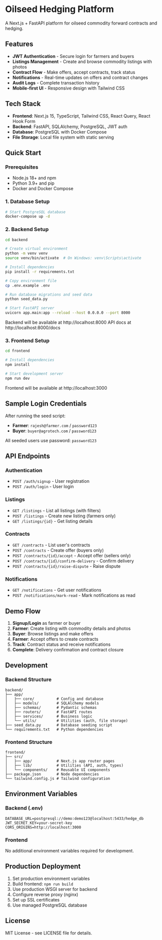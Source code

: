 # Oilseed Hedging Platform

A Next.js + FastAPI platform for oilseed commodity forward contracts and hedging.

## Features

- **JWT Authentication** - Secure login for farmers and buyers
- **Listings Management** - Create and browse commodity listings with photos
- **Contract Flow** - Make offers, accept contracts, track status
- **Notifications** - Real-time updates on offers and contract changes
- **Audit Logs** - Complete transaction history
- **Mobile-first UI** - Responsive design with Tailwind CSS

## Tech Stack

- **Frontend**: Next.js 15, TypeScript, Tailwind CSS, React Query, React Hook Form
- **Backend**: FastAPI, SQLAlchemy, PostgreSQL, JWT auth
- **Database**: PostgreSQL with Docker Compose
- **File Storage**: Local file system with static serving

## Quick Start

### Prerequisites

- Node.js 18+ and npm
- Python 3.9+ and pip
- Docker and Docker Compose

### 1. Database Setup

```bash
# Start PostgreSQL database
docker-compose up -d
```

### 2. Backend Setup

```bash
cd backend

# Create virtual environment
python -m venv venv
source venv/bin/activate  # On Windows: venv\Scripts\activate

# Install dependencies
pip install -r requirements.txt

# Copy environment file
cp .env.example .env

# Run database migrations and seed data
python seed_data.py

# Start FastAPI server
uvicorn app.main:app --reload --host 0.0.0.0 --port 8000
```

Backend will be available at http://localhost:8000
API docs at http://localhost:8000/docs

### 3. Frontend Setup

```bash
cd frontend

# Install dependencies
npm install

# Start development server
npm run dev
```

Frontend will be available at http://localhost:3000

## Sample Login Credentials

After running the seed script:

- **Farmer**: `rajesh@farmer.com` / `password123`
- **Buyer**: `buyer@agrotech.com` / `password123`

All seeded users use password: `password123`

## API Endpoints

### Authentication
- `POST /auth/signup` - User registration
- `POST /auth/login` - User login

### Listings
- `GET /listings` - List all listings (with filters)
- `POST /listings` - Create new listing (farmers only)
- `GET /listings/{id}` - Get listing details

### Contracts
- `GET /contracts` - List user's contracts
- `POST /contracts` - Create offer (buyers only)
- `POST /contracts/{id}/accept` - Accept offer (sellers only)
- `POST /contracts/{id}/confirm-delivery` - Confirm delivery
- `POST /contracts/{id}/raise-dispute` - Raise dispute

### Notifications
- `GET /notifications` - Get user notifications
- `POST /notifications/mark-read` - Mark notifications as read

## Demo Flow

1. **Signup/Login** as farmer or buyer
2. **Farmer**: Create listing with commodity details and photos
3. **Buyer**: Browse listings and make offers
4. **Farmer**: Accept offers to create contracts
5. **Track**: Contract status and receive notifications
6. **Complete**: Delivery confirmation and contract closure

## Development

### Backend Structure
```
backend/
├── app/
│   ├── core/          # Config and database
│   ├── models/        # SQLAlchemy models
│   ├── schemas/       # Pydantic schemas
│   ├── routers/       # FastAPI routes
│   ├── services/      # Business logic
│   └── utils/         # Utilities (auth, file storage)
├── seed_data.py       # Database seeding script
└── requirements.txt   # Python dependencies
```

### Frontend Structure
```
frontend/
├── src/
│   ├── app/           # Next.js app router pages
│   ├── lib/           # Utilities (API, auth, types)
│   └── components/    # Reusable UI components
├── package.json       # Node dependencies
└── tailwind.config.js # Tailwind configuration
```

## Environment Variables

### Backend (.env)
```
DATABASE_URL=postgresql://demo:demo123@localhost:5433/hedge_db
JWT_SECRET_KEY=your-secret-key
CORS_ORIGINS=http://localhost:3000
```

### Frontend
No additional environment variables required for development.

## Production Deployment

1. Set production environment variables
2. Build frontend: `npm run build`
3. Use production WSGI server for backend
4. Configure reverse proxy (nginx)
5. Set up SSL certificates
6. Use managed PostgreSQL database

## License

MIT License - see LICENSE file for details.
